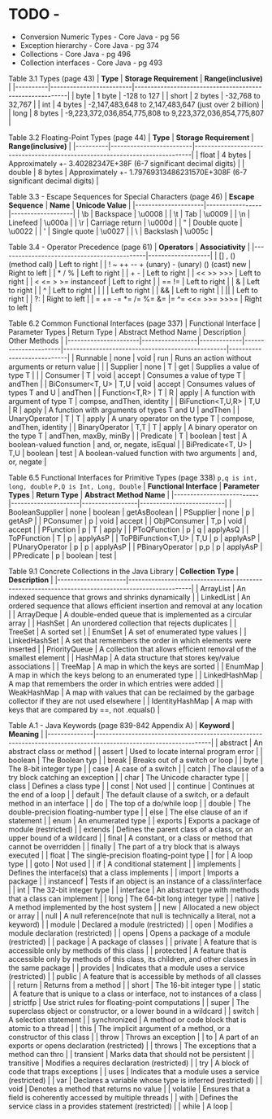 

# TODO - 
- Conversion Numeric Types - Core Java - pg 56
- Exception hierarchy - Core Java - pg 374
- Collections - Core Java - pg 496
- Collection interfaces  - Core Java - pg 493






Table 3.1 Types (page 43)
| **Type** | **Storage Requirement** | **Range(inclusive)**                                    |
|----------|-------------------------|---------------------------------------------------------|
| byte     | 1 byte                  | -128 to 127                                             |
| short    | 2 bytes                 | -32,768 to 32,767                                       |
| int      | 4 bytes                 | -2,147,483,648 to 2,147,483,647 (just over 2 billion)   |
| long     | 8 bytes                 | -9,223,372,036,854,775,808 to 9,223,372,036,854,775,807 |


Table 3.2 Floating-Point Types (page 44)
| **Type** | **Storage Requirement** | **Range(inclusive)**                                                        |
|----------|-------------------------|-----------------------------------------------------------------------------|
| float    | 4 bytes                 | Approximately +- 3.40282347E+38F (6-7 significant decimal digits)           |
| double   | 8 bytes                 | Approximately +- 1.79769313486231570E+308F (6-7 significant decimal digits) |

Table 3.3 - Escape Sequences for Special Characters (page 46)
| **Escape Sequence** | **Name**        | **Unicode Value** |
|---------------------|-----------------|-------------------|
| \b                  | Backspace       | \u0008            |
| \t                  | Tab             | \u0009            |
| \n                  | Linefeed        | \u000a            |
| \r                  | Carriage return | \u000d            |
| \"                  | Double quote    | \u0022            |
| \'                  | Single quote    | \u0027            |
| \\                  | Backslash       | \u005c            |

Table 3.4 - Operator Precedence (page 61)
| **Operators**                               | **Associativity** |
|---------------------------------------------|-------------------|
| [] , () (method call)                       | Left to right     |
| ! ~ ++ -- + (unary) - (unary) () (cast) new | Right to left     |
| \* / %                                      | Left to right     |
| + -                                         | Left to right     |
| << >> >>>                                   | Left to right     |
| < <= > >= instanceof                        | Left to right     |
| == !=                                       | Left to right     |
| &                                           | Left to right     |
| ^                                           | Left to right     |
| \|                                          | Left to right     |
| &&                                          | Left to right     |
| \|\|                                        | Left to right     |
| ?:                                          | Right to left     |
| = += -= *= /= %= &= \|= ^= <<= >>= >>>=     | Right to left     |

Table 6.2 Common Functional Interfaces (page 337)
| Functional Interface | Parameter Types | Return Type | Abstract Method Name | Description                                      | Other Methods              |
|----------------------|-----------------|-------------|----------------------|--------------------------------------------------|----------------------------|
| Runnable             | none            | void        | run                  | Runs an action without arguments or return value |                            |
| Supplier<T>          | none            | T           | get                  | Supplies a value of type T                       |                            |
| Consumer<T>          | T               | void        | accept               | Consumes a value of type T                       | andThen                    |
| BiConsumer<T, U>     | T,U             | void        | accept               | Consumes values of types T and U                 | andThen                    |
| Function<T,R>        | T               | R           | apply                | A function with argument of type T               | compse, andThen, identity  |
| BiFunction<T,U,R>    | T,U             | R           | apply                | A function with arguments of types T and  U      | andThen                    |
| UnaryOperator<T>     | T               | T           | apply                | A unary operator on the type T                   | compose, andThen, identity |
| BinaryOperator<T>    | T,T             | T           | apply                | A binary operator on the type T                  | andThen, maxBy, minBy      |
| Predicate<T>         | T               | boolean     | test                 | A boolean-valued function                        | and, or, negate, isEqual   |
| BiPredicate<T, U>    | T,U             | boolean     | test                 | A boolean-valued function with two arguments     | and, or, negate            |

Table 6.5 Functional Interfaces for Primitive Types (page 338)
`p,q is int, long, double`
`P,Q is Int, Long, Double`
| **Functional Interface** | **Parameter Types** | **Return Type** | **Abstract Method Name** |
|--------------------------|---------------------|-----------------|--------------------------|
| BooleanSupplier          | none                | boolean         | getAsBoolean             |
| PSupplier                | none                | p               | getAsP                   |
| PConsumer                | p                   | void            | accept                   |
| ObjPConsumer<T>          | T,p                 | void            | accept                   |
| PFunction<T>             | p                   | T               | apply                    |
| PToQFunction             | p                   | q               | applyAsQ                 |
| ToPFunction<T>           | T                   | p               | applyAsP                 |
| ToPBiFunction<T,U>       | T,U                 | p               | applyAsP                 |
| PUnaryOperator           | p                   | p               | applyAsP                 |
| PBinaryOperator          | p,p                 | p               | applyAsP                 |
| PPredicate               | p                   | boolean         | test                     |

Table 9.1 Concrete Collections in the Java Library
| **Collection Type** | **Description**                                                                                 |
|---------------------|-------------------------------------------------------------------------------------------------|
| ArrayList           | An indexed sequence that grows and shrinks dynamically                                          |
| LinkedList          | An ordered sequence that allows efficient insertion and removal at any location                 |
| ArrayDeque          | A double-ended queue that is implemented as a circular array                                    |
| HashSet             | An unordered collection that rejects duplicates                                                 |
| TreeSet             | A sorted set                                                                                    |
| EnumSet             | A set of enumerated type values                                                                 |
| LinkedHashSet       | A set that remembers the order in which elements were inserted                                  |
| PriorityQueue       | A collection that allows efficient removal of the smallest element                              |
| HashMap             | A data structure that stores key/value associations                                             |
| TreeMap             | A map in which the keys are sorted                                                              |
| EnumMap             | A map in which the keys belong to an enumerated type                                            |
| LinkedHashMap       | A map that remembers the order in which entries were added                                      |
| WeakHashMap         | A map with values that can be reclaimed by the garbage collector if they are not used elsewhere |
| IdentityHashMap     | A map with keys that are compared by ==, not .equals()                                          |


Table A.1 - Java Keywords (page 839-842 Appendix A)
| **Keyword**  | **Meaning**                                                                                                     |
|--------------|-----------------------------------------------------------------------------------------------------------------|
| abstract     | An abstract class or method                                                                                     |
| assert       | Used to locate internal program error                                                                           |
| boolean      | The Boolean typ                                                                                                 |
| break        | Breaks out of a switch or loop                                                                                  |
| byte         | The 8-bit integer type                                                                                          |
| case         | A case of a switch                                                                                              |
| catch        | The clause of a try block catching an exception                                                                 |
| char         | The Unicode character type                                                                                      |
| class        | Defines a class type                                                                                            |
| const        | Not used                                                                                                        |
| continue     | Continues at the end of a loop                                                                                  |
| default      | The default clause of a switch, or a default method in an interface                                             |
| do           | The top of a do/while loop                                                                                      |
| double       | The double-precision floating-number type                                                                       |
| else         | The else clause of an if statement                                                                              |
| enum         | An enumerated type                                                                                              |
| exports      | Exports a package of module (restricted)                                                                        |
| extends      | Defines the parent class of a class, or an upper bound of a wildcard                                            |
| final        | A constant, or a class or method that cannot be overridden                                                      |
| finally      | The part of a try block that is always executed                                                                 |
| float        | The single-precision floating-point type                                                                        |
| for          | A loop type                                                                                                     |
| goto         | Not used                                                                                                        |
| if           | A conditional statement                                                                                         |
| implements   | Defines the interface(s) that a class implements                                                                |
| import       | Imports a package                                                                                               |
| instanceof   | Tests if an object is an instance of a class/interface                                                          |
| int          | The 32-bit integer type                                                                                         |
| interface    | An abstract type with methods that a class can implement                                                        |
| long         | The 64-bit long integer type                                                                                    |
| native       | A method implemented by the host system                                                                         |
| new          | Allocated a new object or array                                                                                 |
| null         | A null reference(note that null is technically a literal, not a keyword)                                        |
| module       | Declared a module (restricted)                                                                                  |
| open         | Modifies a module declaration (restricted)                                                                      |
| opens        | Opens a package of a module (restricted)                                                                        |
| package      | A package of classes                                                                                            |
| private      | A feature that is accessible only by methods of this class                                                      |
| protected    | A feature that is accessible only by methods of this class, its children, and other classes in the same package |
| provides     | Indicates that a module uses a service (restricted)                                                             |
| public       | A feature that is accessible by methods of all classes                                                          |
| return       | Returns from a method                                                                                           |
| short        | The 16-bit integer type                                                                                         |
| static       | A feature that is unique to a class or interface, not to instances of a class                                   |
| strictfp     | Use strict rules for floating-point computations                                                                |
| super        | The superclass object or constructor, or a lower bound in a wildcard                                            |
| switch       | A selection statement                                                                                           |
| synchronized | A method or code block that is atomic to a thread                                                               |
| this         | The implicit argument of a method, or a constructor of this class                                               |
| throw        | Throws an exception                                                                                             |
| to           | A part of an exports or opens declaration (restricted)                                                          |
| throws       | The exceptions that a method can thro                                                                           |
| transient    | Marks data that should not be persistent                                                                        |
| transitive   | Modifies a requires declaration (restricted)                                                                    |
| try          | A block of code that traps exceptions                                                                           |
| uses         | Indicates that a module  uses a service (restricted)                                                            |
| var          | Declares a variable whose type is inferred (restricted)                                                         |
| void         | Denotes a method that returns no value                                                                          |
| volatile     | Ensures that a field is coherently accessed by multiple threads                                                 |
| with         | Defines the service class in a provides statement (restricted)                                                  |
| while        | A loop                                                                                                          |








